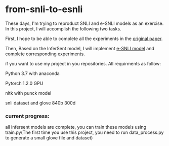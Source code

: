 # from-snli-to-esnli
  
These days, I'm trying to reproduct SNLI and e-SNLI models as an exercise. In this project, I will accomplish the following two tasks.

First, I hope to be able to complete all the experiments in the [original paper](https://arxiv.org/abs/1705.02364). 

Then, Based on the InferSent model, I will implement [e-SNLI model](https://arxiv.org/abs/1812.01193v1) and complete corresponding experiments.

if you want to use my project in you repositories. All requirments as follow:

Python 3.7 with anaconda

Pytorch 1.2.0 GPU

nltk with punck model

snli dataset and glove 840b 300d

### current progress:

all infersent models are complete, you can train these models using train.py(The first time you use this project, you need to run data_process.py to generate a small glove file and dataset)
